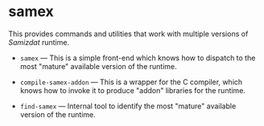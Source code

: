 samex
=====

This provides commands and utilities that work with multiple versions
of *Samizdat* runtime.

* `samex` &mdash; This is a simple front-end which knows how to dispatch to
  the most "mature" available version of the runtime.

* `compile-samex-addon` &mdash; This is a wrapper for the C compiler, which
  knows how to invoke it to produce "addon" libraries for the runtime.

* `find-samex` &mdash; Internal tool to identify the most "mature" available
  version of the runtime.
